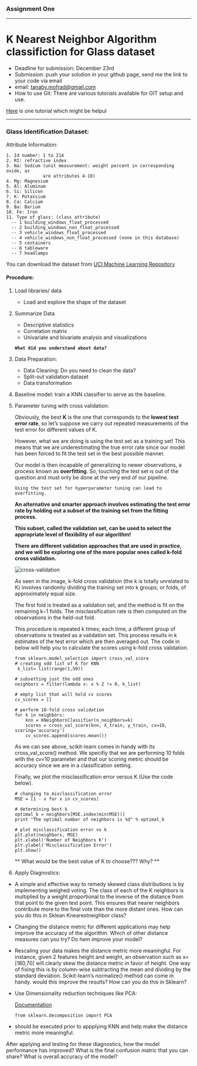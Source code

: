 ### Assignment One
-----------------------------
# K Nearest Neighbor Algorithm classifiction for Glass dataset


* Deadline for submission: December 23rd 
* Submission: push your solution in your github page, send me the link to your code via email
* email: tanaby.mofrad@gmail.com
* How to use Git: There are various tutorials available for GIT setup and use. 

[Here](https://product.hubspot.com/blog/git-and-github-tutorial-for-beginners) is one tutorial which might be helpul


 ---
### Glass Identification Dataset:

Attribute Information:

   	1. Id number: 1 to 214
   	2. RI: refractive index
   	3. Na: Sodium (unit measurement: weight percent in corresponding oxide, as 
                  are attributes 4-10)
   	4. Mg: Magnesium
   	5. Al: Aluminum
   	6. Si: Silicon
   	7. K: Potassium
   	8. Ca: Calcium
   	9. Ba: Barium
  	10. Fe: Iron
  	11. Type of glass: (class attribute)
      -- 1 building_windows_float_processed
      -- 2 building_windows_non_float_processed
      -- 3 vehicle_windows_float_processed
      -- 4 vehicle_windows_non_float_processed (none in this database)
      -- 5 containers
      -- 6 tableware
      -- 7 headlamps
      
You can download the dataset from [UCI Machine Learning Repository](https://archive.ics.uci.edu/ml/datasets/glass+identification)

#### Procedure:

1. Load libraries/ data

	- Load and explore the shape of the dataset

2. Summarize Data

	- Descriptive statistics
	- Correlation matrix
	- Univariate and bivariate analysis and visualizations
	
	**`What did you understand about data?`**

3. Data Preparation:

	- Data Cleaning: Do you need to clean the data?
	- Split-out validation dataset
	- Data transformation

4. Baseline model: train a KNN classifier to serve as the baseline. 

5. Parameter tuning with cross validation:

	Obviously, the best **K** is the one that corresponds to the **lowest test 	error rate**, so let’s suppose we carry out repeated measurements of the test 	error for different values of K. 

	However, what we are doing is using the test set as a training set! This means that we are underestimating the true error rate since our model has been forced to fit the test set in the best possible manner. 
	
	Our model is then incapable of generalizing to newer observations, a process known as **overfitting**. So, touching the test set is out of the question and must only be done at the very end of our pipeline.
	
	`Using the test set for hyperparameter tuning can lead to overfitting.`
	
	**An alternative and smarter approach involves estimating the test error rate by holding out a subset of the training set from the fitting process.**

	**This subset, called the validation set, can be used to select the appropriate level of flexibility of our algorithm!**
	
	**There are different validation approaches that are used in practice, and we will be exploring one of the more popular ones called k-fold cross validation.**
	
	![cross-validation](https://kevinzakka.github.io/assets/k_fold_cv.jpg)
	
	As seen in the image, k-fold cross validation (the k is totally unrelated to K) involves randomly dividing the training set into k groups, or folds, of approximately equal size. 
	
	The first fold is treated as a validation set, and the method is fit on the remaining k−1 folds. The misclassification rate is then computed on the observations in the held-out fold. 
	
	This procedure is repeated k times; each time, a different group of observations is treated as a validation set. This process results in k estimates of the test error which are then averaged out. The code in below will help you to calculate the scores using k-fold cross validation.
		
	```
	from sklearn.model_selection import cross_val_score
	# creating odd list of K for KNN
	 k_list= list(range(1,50))
	
	# subsetting just the odd ones
	neighbors = filter(lambda x: x % 2 != 0, k_list)
	
	# empty list that will hold cv scores
	cv_scores = []
	
	# perform 10-fold cross validation
	for k in neighbors:
	    knn = KNeighborsClassifier(n_neighbors=k)
	    scores = cross_val_score(knn, X_train, y_train, cv=10, scoring='accuracy')
	    cv_scores.append(scores.mean())
	
	```

	As we can see above, scikit-learn comes in handy with its cross_val_score() method. We specifiy that we are performing 10 folds with the cv=10 parameter and that our scoring metric should be accuracy since we are in a classification setting.
	
	Finally, we plot the misclassification error versus K (Use the code below). 
	
	
	```
	# changing to misclassification error
	MSE = [1 - x for x in cv_scores]
	
	# determining best k
	optimal_k = neighbors[MSE.index(min(MSE))]
	print "The optimal number of neighbors is %d" % optimal_k
	
	# plot misclassification error vs k
	plt.plot(neighbors, MSE)
	plt.xlabel('Number of Neighbors K')
	plt.ylabel('Misclassification Error')
	plt.show()
	
	```
	** What would be the best value of K to choose??? Why? **




6. Apply Diagnostics:

 - A simple and effective way to remedy skewed class distributions is by implementing weighed voting. The class of each of the K neighbors is multiplied by a weight proportional to the inverse of the distance from that point to the given test point. This ensures that nearer neighbors contribute more to the final vote than the more distant ones. How can you do this in Sklean Knearestneighbor class?
 
- Changing the distance metric for different applications may help improve the accuracy of the algorithm. Which of other distance measures can you try? Do hem improve your model?

- Rescaling your data makes the distance metric more meaningful. For instance, given 2 features height and weight, an observation such as x=[180,70] will clearly skew the distance metric in favor of height. One way of fixing this is by column-wise subtracting the mean and dividing by the standard deviation. Scikit-learn’s normalize() method can come in handy. would this improve the results? How can you do this in Sklearn?

- Use Dimensionality reduction techniques like PCA:

	[Documentation](https://scikit-learn.org/stable/modules/generated/sklearn.decomposition.PCA.html)
		
	```
	from sklearn.decomposition import PCA
	```

-  should be executed prior to appplying KNN and help make the distance metric more meaningful.


After applying and testing for these diagnostics, how the model performance has improved? What is the final confusion matric that you can share? What is overall accuracy of the model?



	


 
 
 
